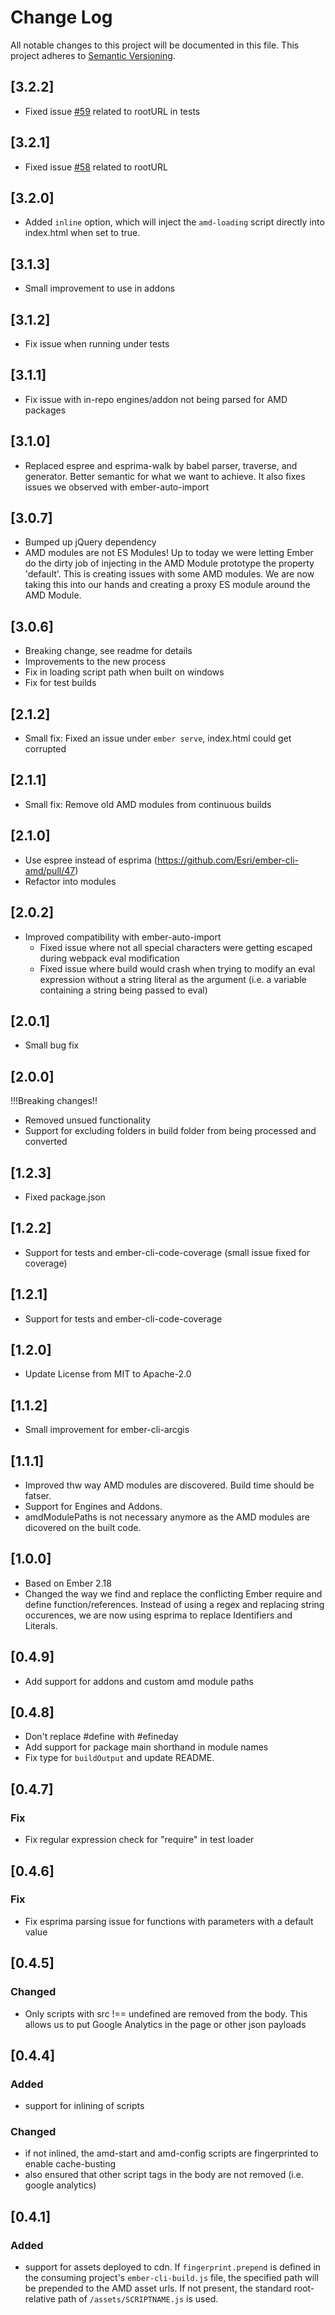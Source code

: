 # Change Log
All notable changes to this project will be documented in this file.
This project adheres to [Semantic Versioning](http://semver.org/).

## [3.2.2]
- Fixed issue [#59](https://github.com/Esri/ember-cli-amd/issues/59) related to rootURL in tests

## [3.2.1]
- Fixed issue [#58](https://github.com/Esri/ember-cli-amd/issues/58) related to rootURL

## [3.2.0]
- Added `inline` option, which will inject the `amd-loading` script directly into index.html when set to true.

## [3.1.3]
- Small improvement to use in addons

## [3.1.2]
- Fix issue when running under tests

## [3.1.1]
- Fix issue with in-repo engines/addon not being parsed for AMD packages

## [3.1.0]
- Replaced espree and esprima-walk by babel parser, traverse, and generator. Better semantic for what we want to achieve. It also fixes issues we observed with ember-auto-import

## [3.0.7]
- Bumped up jQuery dependency
- AMD modules are not ES Modules! Up to today we were letting Ember do the dirty job of injecting in the AMD Module prototype the property 'default'. This is creating issues with some AMD modules. We are now taking this into our hands and creating a proxy ES module around the AMD Module.

## [3.0.6]
- Breaking change, see readme for details
- Improvements to the new process
- Fix in loading script path when built on windows
- Fix for test builds

## [2.1.2]
- Small fix: Fixed an issue under `ember serve`, index.html could get corrupted

## [2.1.1]
- Small fix: Remove old AMD modules from continuous builds

## [2.1.0]
- Use espree instead of esprima (https://github.com/Esri/ember-cli-amd/pull/47)
- Refactor into modules

## [2.0.2]
- Improved compatibility with ember-auto-import
    - Fixed issue where not all special characters were getting escaped during webpack eval modification
    - Fixed issue where build would crash when trying to modify an eval expression without a string literal as the argument (i.e. a variable containing a string being passed to eval)

## [2.0.1]
- Small bug fix

## [2.0.0]
!!!Breaking changes!!
- Removed unsued functionality
- Support for excluding folders in build folder from being processed and converted

## [1.2.3]
- Fixed package.json

## [1.2.2]
- Support for tests and ember-cli-code-coverage (small issue fixed for coverage)

## [1.2.1]
- Support for tests and ember-cli-code-coverage

## [1.2.0]
- Update License from MIT to Apache-2.0

## [1.1.2]
- Small improvement for ember-cli-arcgis

## [1.1.1]
- Improved thw way AMD modules are discovered. Build time should be fatser.
- Support for Engines and Addons.
- amdModulePaths is not necessary anymore as the AMD modules are dicovered on the built code.

## [1.0.0]
- Based on Ember 2.18
- Changed the way we find and replace the conflicting Ember require and define function/references. Instead of using a regex and replacing string occurences, we are now using esprima to replace Identifiers and Literals.

## [0.4.9]
- Add support for addons and custom amd module paths

## [0.4.8]
- Don't replace #define with #efineday
- Add support for package main shorthand in module names
- Fix type for `buildOutput` and update README.

## [0.4.7]
### Fix
- Fix regular expression check for "require" in test loader

## [0.4.6]
### Fix
- Fix esprima parsing issue for functions with parameters with a default value

## [0.4.5]
### Changed
- Only scripts with src !== undefined are removed from the body. This allows us to put Google Analytics in the page or other json payloads

## [0.4.4]
### Added
- support for inlining of scripts
### Changed
- if not inlined, the amd-start and amd-config scripts are fingerprinted to enable cache-busting
- also ensured that other script tags in the body are not removed (i.e. google analytics)

## [0.4.1]
### Added
- support for assets deployed to cdn. If `fingerprint.prepend` is defined in the consuming project's `ember-cli-build.js` file, the specified path will be prepended to the AMD asset urls. If not present, the standard root-relative path of `/assets/SCRIPTNAME.js` is used.
